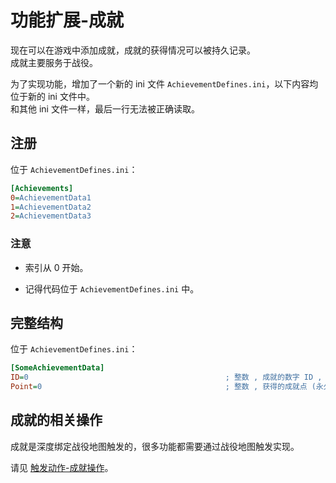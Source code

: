 # 功能扩展-成就

现在可以在游戏中添加成就，成就的获得情况可以被持久记录。  
成就主要服务于战役。

为了实现功能，增加了一个新的 ini 文件 `AchievementDefines.ini`，以下内容均位于新的 ini 文件中。  
和其他 ini 文件一样，最后一行无法被正确读取。



## 注册

位于 `AchievementDefines.ini`：

```ini
[Achievements]
0=AchievementData1
1=AchievementData2
2=AchievementData3
```

### 注意

* 索引从 0 开始。

* 记得代码位于 `AchievementDefines.ini` 中。



## 完整结构

位于 `AchievementDefines.ini`：

```ini
[SomeAchievementData]
ID=0                                            ; 整数 , 成就的数字 ID , 用于触发动作 , 每个成就都不能相同 , 默认值是 0 (这是必填项)
Point=0                                         ; 整数 , 获得的成就点 (永久保存) , 默认值是 0
```



## 成就的相关操作

成就是深度绑定战役地图触发的，很多功能都需要通过战役地图触发实现。

请见 [触发动作-成就操作](/触发与AI脚本动作/触发动作-6-成就操作.md#触发动作-成就操作)。